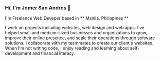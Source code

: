 ### Hi, I'm Jomer San Andres 👋
I'm Freelance Web Deveper based in ** Manila, Philippines **

I work on projects including websites, web design and web apps. I've helped small and medium-sized businesses and organizations to grow, improve their online presence, and scale their operations through software solutions.
I collaborate with my teammates to create our client's websites. When I'm not writing code, I enjoy reading and learning about self-development and financial literacy.
